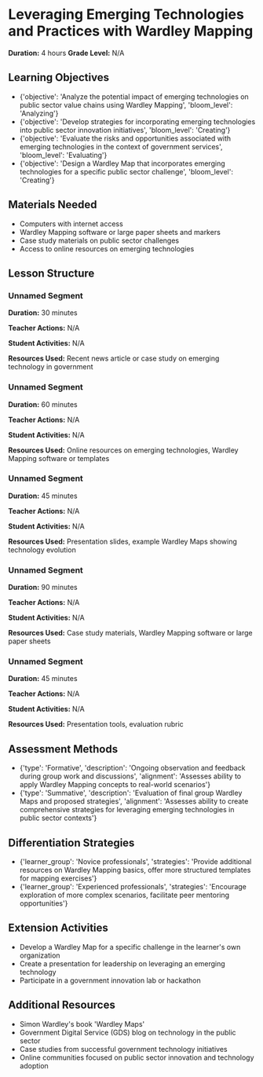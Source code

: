 # Leveraging Emerging Technologies and Practices with Wardley Mapping

**Duration:** 4 hours
**Grade Level:** N/A

## Learning Objectives
- {'objective': 'Analyze the potential impact of emerging technologies on public sector value chains using Wardley Mapping', 'bloom_level': 'Analyzing'}
- {'objective': 'Develop strategies for incorporating emerging technologies into public sector innovation initiatives', 'bloom_level': 'Creating'}
- {'objective': 'Evaluate the risks and opportunities associated with emerging technologies in the context of government services', 'bloom_level': 'Evaluating'}
- {'objective': 'Design a Wardley Map that incorporates emerging technologies for a specific public sector challenge', 'bloom_level': 'Creating'}

## Materials Needed
- Computers with internet access
- Wardley Mapping software or large paper sheets and markers
- Case study materials on public sector challenges
- Access to online resources on emerging technologies

## Lesson Structure
### Unnamed Segment
**Duration:** 30 minutes

**Teacher Actions:** N/A

**Student Activities:** N/A

**Resources Used:** Recent news article or case study on emerging technology in government

### Unnamed Segment
**Duration:** 60 minutes

**Teacher Actions:** N/A

**Student Activities:** N/A

**Resources Used:** Online resources on emerging technologies, Wardley Mapping software or templates

### Unnamed Segment
**Duration:** 45 minutes

**Teacher Actions:** N/A

**Student Activities:** N/A

**Resources Used:** Presentation slides, example Wardley Maps showing technology evolution

### Unnamed Segment
**Duration:** 90 minutes

**Teacher Actions:** N/A

**Student Activities:** N/A

**Resources Used:** Case study materials, Wardley Mapping software or large paper sheets

### Unnamed Segment
**Duration:** 45 minutes

**Teacher Actions:** N/A

**Student Activities:** N/A

**Resources Used:** Presentation tools, evaluation rubric

## Assessment Methods
- {'type': 'Formative', 'description': 'Ongoing observation and feedback during group work and discussions', 'alignment': 'Assesses ability to apply Wardley Mapping concepts to real-world scenarios'}
- {'type': 'Summative', 'description': 'Evaluation of final group Wardley Maps and proposed strategies', 'alignment': 'Assesses ability to create comprehensive strategies for leveraging emerging technologies in public sector contexts'}

## Differentiation Strategies
- {'learner_group': 'Novice professionals', 'strategies': 'Provide additional resources on Wardley Mapping basics, offer more structured templates for mapping exercises'}
- {'learner_group': 'Experienced professionals', 'strategies': 'Encourage exploration of more complex scenarios, facilitate peer mentoring opportunities'}

## Extension Activities
- Develop a Wardley Map for a specific challenge in the learner's own organization
- Create a presentation for leadership on leveraging an emerging technology
- Participate in a government innovation lab or hackathon

## Additional Resources
- Simon Wardley's book 'Wardley Maps'
- Government Digital Service (GDS) blog on technology in the public sector
- Case studies from successful government technology initiatives
- Online communities focused on public sector innovation and technology adoption
